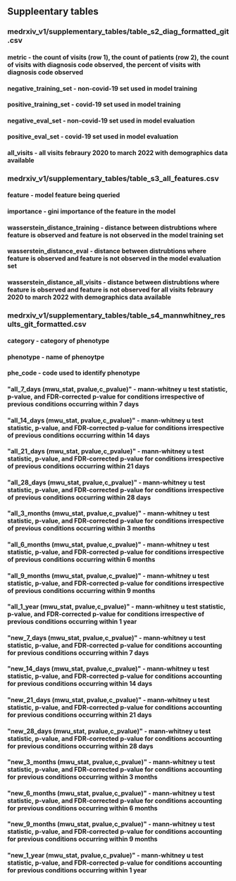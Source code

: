 ## Suppleentary tables
### medrxiv_v1/supplementary_tables/table_s2_diag_formatted_git.csv	
#### metric - the count of visits (row 1), the count of patients (row 2), the count of visits with diagnosis code observed, the percent of visits with diagnosis code observed 
#### negative_training_set - non-covid-19 set used in model training
#### positive_training_set - covid-19 set used in model training
#### negative_eval_set - non-covid-19 set used in model evaluation
#### positive_eval_set - covid-19 set used in model evaluation
#### all_visits - all visits febraury 2020 to march 2022 with demographics data available
###
### medrxiv_v1/supplementary_tables/table_s3_all_features.csv
#### feature - model feature being queried
#### importance - gini importance of the feature in the model
#### wasserstein_distance_training - distance between distrubtions where feature is observed and feature is not observed in the model training set
#### wasserstein_distance_eval - distance between distrubtions where feature is observed and feature is not observed in the model evaluation set
#### wasserstein_distance_all_visits - distance between distrubtions where feature is observed and feature is not observed for all visits febraury 2020 to march 2022 with demographics data available
###
### medrxiv_v1/supplementary_tables/table_s4_mannwhitney_results_git_formatted.csv
#### category - category of phenotype
#### phenotype - name of phenoytpe
#### phe_code - code used to identify phenotype
#### "all_7_days (mwu_stat, pvalue,c_pvalue)" - mann-whitney u test statistic, p-value, and FDR-corrected p-value for conditions irrespective of previous conditions occurring within 7 days
#### "all_14_days (mwu_stat, pvalue,c_pvalue)" - mann-whitney u test statistic, p-value, and FDR-corrected p-value for conditions irrespective of previous conditions occurring within 14 days
#### "all_21_days (mwu_stat, pvalue,c_pvalue)" - mann-whitney u test statistic, p-value, and FDR-corrected p-value for conditions irrespective of previous conditions occurring within 21 days
#### "all_28_days (mwu_stat, pvalue,c_pvalue)" - mann-whitney u test statistic, p-value, and FDR-corrected p-value for conditions irrespective of previous conditions occurring within 28 days
#### "all_3_months (mwu_stat, pvalue,c_pvalue)" - mann-whitney u test statistic, p-value, and FDR-corrected p-value for conditions irrespective of previous conditions occurring within 3 months
#### "all_6_months (mwu_stat, pvalue,c_pvalue)" - mann-whitney u test statistic, p-value, and FDR-corrected p-value for conditions irrespective of previous conditions occurring within 6 months
#### "all_9_months (mwu_stat, pvalue,c_pvalue)" - mann-whitney u test statistic, p-value, and FDR-corrected p-value for conditions irrespective of previous conditions occurring within 9 months
#### "all_1_year (mwu_stat, pvalue,c_pvalue)" - mann-whitney u test statistic, p-value, and FDR-corrected p-value for conditions irrespective of previous conditions occurring within 1 year
#### "new_7_days (mwu_stat, pvalue,c_pvalue)" - mann-whitney u test statistic, p-value, and FDR-corrected p-value for conditions accounting for previous conditions occurring within 7 days
#### "new_14_days (mwu_stat, pvalue,c_pvalue)" - mann-whitney u test statistic, p-value, and FDR-corrected p-value for conditions accounting for previous conditions occurring within 14 days
#### "new_21_days (mwu_stat, pvalue,c_pvalue)" - mann-whitney u test statistic, p-value, and FDR-corrected p-value for conditions accounting for previous conditions occurring within 21 days
#### "new_28_days (mwu_stat, pvalue,c_pvalue)" - mann-whitney u test statistic, p-value, and FDR-corrected p-value for conditions accounting for previous conditions occurring within 28 days
#### "new_3_months (mwu_stat, pvalue,c_pvalue)" - mann-whitney u test statistic, p-value, and FDR-corrected p-value for conditions accounting for previous conditions occurring within 3 months
#### "new_6_months (mwu_stat, pvalue,c_pvalue)" - mann-whitney u test statistic, p-value, and FDR-corrected p-value for conditions accounting for previous conditions occurring within 6 months
#### "new_9_months (mwu_stat, pvalue,c_pvalue)" - mann-whitney u test statistic, p-value, and FDR-corrected p-value for conditions accounting for previous conditions occurring within 9 months
#### "new_1_year (mwu_stat, pvalue,c_pvalue)" - mann-whitney u test statistic, p-value, and FDR-corrected p-value for conditions accounting for previous conditions occurring within 1 year

